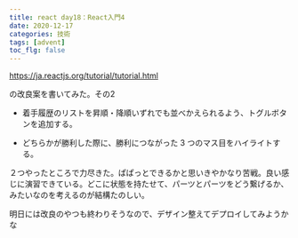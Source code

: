 ```yaml
---
title: react day18：React入門4
date: 2020-12-17
categories: 技術
tags: [advent]
toc_flg: false
---
```


https://ja.reactjs.org/tutorial/tutorial.html

の改良案を書いてみた。その2

- 着手履歴のリストを昇順・降順いずれでも並べかえられるよう、トグルボタンを追加する。

- どちらかが勝利した際に、勝利につながった 3 つのマス目をハイライトする。

２つやったところで力尽きた。ぱぱっとできるかと思いきやかなり苦戦。良い感じに演習できている。どこに状態を持たせて、パーツとパーツをどう繋げるか、みたいなのを考えるのが結構たのしい。

明日には改良のやつも終わりそうなので、デザイン整えてデプロイしてみようかな